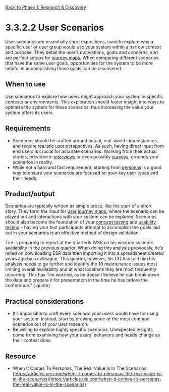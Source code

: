 [Back to Phase 1: Research & Discovery](3-3-research.md)

# 3.3.2.2 User Scenarios

User scenarios are essentially short expositions, used to explore why a specific user or user group would use your system within a narrow context and purpose. They detail the user’s motivations, goals and concerns, and are perfect setups for [journey maps](3-3-2-3-journey.md). When comparing different scenarios that have the same user goals, opportunities for the system to be more helpful in accomplishing those goals can be discovered.

## When to use

Use scenarios to explore how users might approach your system in specific contexts or environments. This exploration should foster insight into ways to optimize the system for these scenarios, thus increasing the value your system offers its users.

## Requirements

- Scenarios should be crafted around actual, real-world circumstances, and require realistic user perspectives. As such, having direct input from end users is crucial for accurate scenarios. Working from their actual stories, provided in [interviews](3-3-1-1-interviews.md) or even possibly [surveys](3-3-1-2-surveys.md), grounds your scenarios in reality.
- While not a hard and fast requirement, starting from [personas](3-3-2-1-personas.md) is a good way to ensure your scenarios are focused on your key user types and their needs.

## Product/output

Scenarios are typically written as simple prose, like the start of a short story. They form the input for [user journey maps](3-3-2-3-journey.md), where the scenario can be played out and interactions with your system can be explored. Scenarios should also become the foundation of your [concept testing](3-4-1-4-concept.md) and [usability testing](3-5-1-3-usability.md) – having your test participants attempt to accomplish the goals laid out in your scenarios is an effective method of design validation.

Tim is preparing to report at the quarterly WSR on his weapon system’s availability in the previous quarter. When doing this analysis previously, he’s relied on downloading ESR data then importing it into a spreadsheet created years ago by a colleague. This quarter, however, his CO has told him his analysis needs to go further and identify the 10 maintenance issues most limiting overall availability and at what locations they are most frequently occurring. This has Tim worried, as he doesn’t believe he can break down the data and prepare it for presentation in the time he has before the conference.”
{.quote}

## Practical considerations

- It’s impossible to craft every scenario your users would have for using your system. Instead, start by drawing some of the most common scenarios out of your user research.
- Be willing to explore highly specific scenarios. Unexpected insights come from examining how your users’ behaviors and needs change as their context does.


## Resource

- When It Comes To Personas, The Real Value Is In The Scenarios [https://articles.uie.com/when-it-comes-to-personas-the-real-value-is-in-the-scenarios](https://articles.uie.com/when-it-comes-to-personas-the-real-value-is-in-the-scenarios)